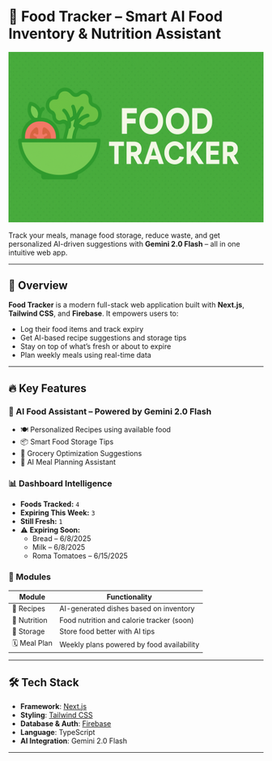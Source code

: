 # 🥗 Food Tracker – Smart AI Food Inventory & Nutrition Assistant

![Banner](https://github.com/Tanmay-Tiwaricyber/Food-Tracker/blob/main/banner.png?raw=true)

Track your meals, manage food storage, reduce waste, and get personalized AI-driven suggestions with **Gemini 2.0 Flash** – all in one intuitive web app.

---

## 🚀 Overview

**Food Tracker** is a modern full-stack web application built with **Next.js**, **Tailwind CSS**, and **Firebase**. It empowers users to:

- Log their food items and track expiry
- Get AI-based recipe suggestions and storage tips
- Stay on top of what’s fresh or about to expire
- Plan weekly meals using real-time data

---

## 🔥 Key Features

### 🤖 AI Food Assistant – Powered by Gemini 2.0 Flash
- 🍽️ Personalized Recipes using available food
- 📦 Smart Food Storage Tips
- 🛒 Grocery Optimization Suggestions
- 📅 AI Meal Planning Assistant

### 📊 Dashboard Intelligence
- **Foods Tracked:** `4`
- **Expiring This Week:** `3`
- **Still Fresh:** `1`
- ⚠️ **Expiring Soon:**  
  - Bread – 6/8/2025  
  - Milk – 6/8/2025  
  - Roma Tomatoes – 6/15/2025

### 🍴 Modules
| Module       | Functionality                                 |
|--------------|-----------------------------------------------|
| 📘 Recipes    | AI-generated dishes based on inventory        |
| 🥗 Nutrition  | Food nutrition and calorie tracker (soon)     |
| 🧊 Storage    | Store food better with AI tips                |
| 🗓️ Meal Plan  | Weekly plans powered by food availability     |

---

## 🛠️ Tech Stack

- **Framework**: [Next.js](https://nextjs.org/)
- **Styling**: [Tailwind CSS](https://tailwindcss.com/)
- **Database & Auth**: [Firebase](https://firebase.google.com/)
- **Language**: TypeScript
- **AI Integration**: Gemini 2.0 Flash

---
